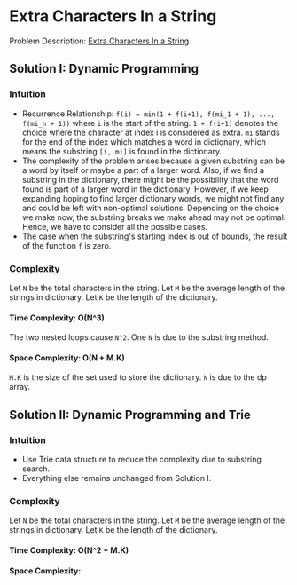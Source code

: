 # Extra Characters In a String

Problem
Description: [Extra Characters In a String](https://leetcode.com/problems/extra-characters-in-a-string/description/)

## Solution I: Dynamic Programming

### Intuition

* Recurrence Relationship: `f(i) = min(1 + f(i+1), f(mi_1 + 1), ..., f(mi_n + 1))` where `i` is the
  start of the string. `1 + f(i+1)` denotes the choice where the character at index i is considered
  as extra. `mi` stands for the end of the index which matches a word in dictionary, which means the
  substring `[i, mi]` is found in the dictionary.
* The complexity of the problem arises because a given substring can be a word by itself or maybe a
  part of a larger word. Also, if we find a substring in the dictionary, there might be the
  possibility that the word found is part of a larger word in the dictionary. However, if we keep
  expanding hoping to find larger dictionary words, we might not find any and could be left with
  non-optimal solutions. Depending on the choice we make now, the substring breaks we make ahead
  may not be optimal. Hence, we have to consider all the possible cases.
* The case when the substring's starting index is out of bounds, the result of the function `f` is
  zero.

### Complexity

Let `N` be the total characters in the string.
Let `M` be the average length of the strings in dictionary.
Let `K` be the length of the dictionary.

#### Time Complexity: O(N^3)

The two nested loops cause `N^2`. One `N` is due to the substring method.

#### Space Complexity: O(N + M.K)

`M.K` is the size of the set used to store the dictionary. `N` is due to the dp array.

## Solution II: Dynamic Programming and Trie

### Intuition

* Use Trie data structure to reduce the complexity due to substring search.
* Everything else remains unchanged from Solution I.

### Complexity

Let `N` be the total characters in the string.
Let `M` be the average length of the strings in dictionary.
Let `K` be the length of the dictionary.

#### Time Complexity: O(N^2 + M.K)

#### Space Complexity:

